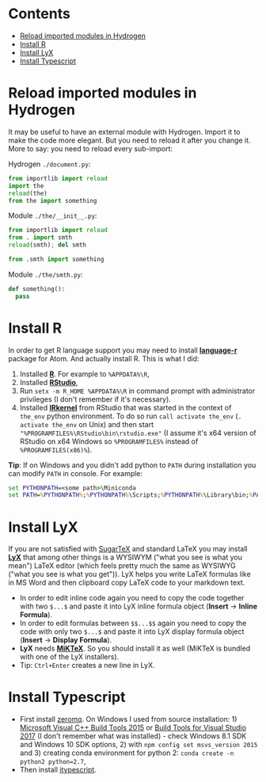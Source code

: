 # Contents

* [Reload imported modules in Hydrogen](#reload-imported-modules-in-hydrogen)
* [Install R](#install-r)
* [Install LyX](#install-lyx)
* [Install Typescript](#install-typescript)


# Reload imported modules in Hydrogen

It may be useful to have an external module with Hydrogen. Import it to make the code more elegant. But you need to reload it after you change it. More to say: you need to reload every sub-import:

Hydrogen `./document.py`:

```py
from importlib import reload
import the
reload(the)
from the import something
```

Module `./the/__init__.py`:

```py
from importlib import reload
from . import smth
reload(smth); del smth

from .smth import something
```

Module `./the/smth.py`:

```py
def something():
  pass
```


# Install R

In order to get R language support you may need to install [**language-r**](https://atom.io/packages/language-r) package for Atom. And actually install R. This is what I did:

1. Installed [**R**](https://cran.r-project.org/). For example to `%APPDATA%\R`,
2. Installed [**RStudio**](https://www.rstudio.com/products/rstudio/download/),
3. Run `setx -m R_HOME %APPDATA%\R` in command prompt with administrator privileges (I don't remember if it's necessary).
4. Installed [**IRkernel**](https://irkernel.github.io/installation/) from RStudio that was started in the context of `the_env` python environment. To do so run `call activate the_env` (`. activate the_env` on Unix) and then start `"%PROGRAMFILES%\RStudio\bin\rstudio.exe"` (I assume it's x64 version of RStudio on x64 Windows so `%PROGRAMFILES%` instead of `%PROGRAMFILES(x86)%`).

**Tip**: If on Windows and you didn't add python to `PATH` during installation you can modify `PATH` in console. For example:
```bat
set PYTHONPATH=<some path>\Miniconda
set PATH=%PYTHONPATH%;%PYTHONPATH%\Scripts;%PYTHONPATH%\Library\bin;%PATH%
```


# Install LyX

If you are not satisfied with [SugarTeX](sugartex.md) and standard LaTeX you may install [**LyX**](http://www.lyx.org/Download) that among other things is a WYSIWYM ("what you see is what you mean") LaTeX editor (which feels pretty much the same as WYSIWYG ("what you see is what you get")). LyX helps you write LaTeX formulas like in MS Word and then clipboard copy LaTeX code to your markdown text.

* In order to edit inline code again you need to copy the code together with two `$...$` and paste it into LyX inline formula object (**Insert** → **Inline Formula**).
* In order to edit formulas between `$$...$$` again you need to copy the code with only two `$...$` and paste it into LyX display formula object (**Insert** → **Display Formula**).
* **LyX** needs [**MiKTeX**](https://miktex.org/download). So you should install it as well (MiKTeX is bundled with one of the LyX installers).
* Tip: `Ctrl+Enter` creates a new line in LyX.


# Install Typescript

* First install [zeromq](https://github.com/zeromq/zeromq.js/). On Windows I used from source installation: 1) [Microsoft Visual C++ Build Tools 2015](http://go.microsoft.com/fwlink/?LinkId=691126) or [Build Tools for Visual Studio 2017](https://www.visualstudio.com/thank-you-downloading-visual-studio/?sku=BuildTools&rel=15) (I don't remember what was installed) - check Windows 8.1 SDK and Windows 10 SDK options, 2) with `npm config set msvs_version 2015` and 3) creating conda environment for python 2: `conda create -n python2 python=2.7`,
* Then install [itypescript](https://www.npmjs.com/package/itypescript).

